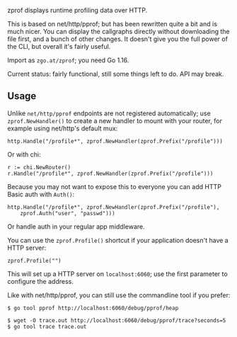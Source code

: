 zprof displays runtime profiling data over HTTP.

This is based on net/http/pprof; but has been rewritten quite a bit and is much
nicer. You can display the callgraphs directly without downloading the file
first, and a bunch of other changes. It doesn't give you the full power of the
CLI, but overall it's fairly useful.

Import as `zgo.at/zprof`; you need Go 1.16.

Current status: fairly functional, still some things left to do. API may break.

Usage
-----

Unlike `net/http/pprof` endpoints are not registered automatically; use
`zprof.NewHandler()` to create a new handler to mount with your router, for
example using net/http's default mux:

    http.Handle("/profile*", zprof.NewHandler(zprof.Prefix("/profile")))

Or with chi:

    r := chi.NewRouter()
    r.Handle("/profile*", zprof.NewHandler(zprof.Prefix("/profile")))

Because you may not want to expose this to everyone you can add HTTP Basic auth
with `Auth()`:

    http.Handle("/profile*", zprof.NewHandler(zprof.Prefix("/profile"),
        zprof.Auth("user", "passwd")))

Or handle auth in your regular app middleware.

You can use the `zprof.Profile()` shortcut if your application doesn't have a
HTTP server:

    zprof.Profile("")

This will set up a HTTP server on `localhost:6060`; use the first parameter to
configure the address.

Like with net/http/pprof, you can still use the commandline tool if you prefer:

	$ go tool pprof http://localhost:6060/debug/pprof/heap

	$ wget -O trace.out http://localhost:6060/debug/pprof/trace?seconds=5
	$ go tool trace trace.out
